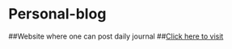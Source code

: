 # Personal-blog
##Website where one can post daily journal 
##[Click here to visit](http://pristine-virgin-islands-60334.herokuapp.com/)
